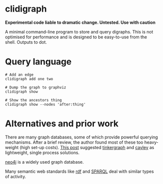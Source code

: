 # clidigraph

**Experimental code liable to dramatic change. Untested. Use with caution**

A minimal command-line program to store and query digraphs. This is not optimised for performance and is designed to be easy-to-use from the shell. Outputs to dot.

# Query language



```
# Add an edge
clidigraph add one two

# Dump the graph to graphviz
clidigraph show

# Show the ancestors thing
clidigraph show --nodes 'after:thing'

```

# Alternatives and prior work

There are many graph databases, some of which provide powerful querying mechanisms. After a brief review, the author found most of these too heavy-weight (high set-up costs). [This post](https://news.ycombinator.com/item?id=10991751) suggested [tinkergraph](http://tinkerpop.apache.org/) and [cayley](https://github.com/cayleygraph/cayley) as lightweight, single process solutions.

[neo4j](https://neo4j.com/) is a widely used graph database.

Many semantic web standards like [rdf](https://www.w3.org/2001/sw/wiki/RDF) and [SPARQL](https://www.w3.org/TR/rdf-sparql-query/) deal with similar types of activity.
